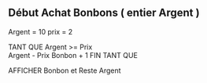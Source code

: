 ## Début Achat Bonbons ( entier Argent ) 

Argent = 10
prix = 2

  TANT QUE Argent >= Prix   
   Argent - Prix 
   Bonbon + 1
  FIN TANT QUE

AFFICHER Bonbon et Reste Argent 

